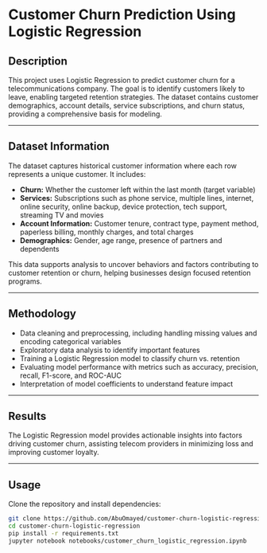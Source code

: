 # Customer Churn Prediction Using Logistic Regression

## Description
This project uses Logistic Regression to predict customer churn for a telecommunications company. The goal is to identify customers likely to leave, enabling targeted retention strategies. The dataset contains customer demographics, account details, service subscriptions, and churn status, providing a comprehensive basis for modeling.

---

## Dataset Information

The dataset captures historical customer information where each row represents a unique customer. It includes:

- **Churn:** Whether the customer left within the last month (target variable)  
- **Services:** Subscriptions such as phone service, multiple lines, internet, online security, online backup, device protection, tech support, streaming TV and movies  
- **Account Information:** Customer tenure, contract type, payment method, paperless billing, monthly charges, and total charges  
- **Demographics:** Gender, age range, presence of partners and dependents  

This data supports analysis to uncover behaviors and factors contributing to customer retention or churn, helping businesses design focused retention programs.

---

## Methodology
- Data cleaning and preprocessing, including handling missing values and encoding categorical variables  
- Exploratory data analysis to identify important features  
- Training a Logistic Regression model to classify churn vs. retention  
- Evaluating model performance with metrics such as accuracy, precision, recall, F1-score, and ROC-AUC  
- Interpretation of model coefficients to understand feature impact  

---

## Results
The Logistic Regression model provides actionable insights into factors driving customer churn, assisting telecom providers in minimizing loss and improving customer loyalty.

---

## Usage

Clone the repository and install dependencies:

```bash
git clone https://github.com/AbuOmayed/customer-churn-logistic-regression.git
cd customer-churn-logistic-regression
pip install -r requirements.txt
jupyter notebook notebooks/customer_churn_logistic_regression.ipynb
